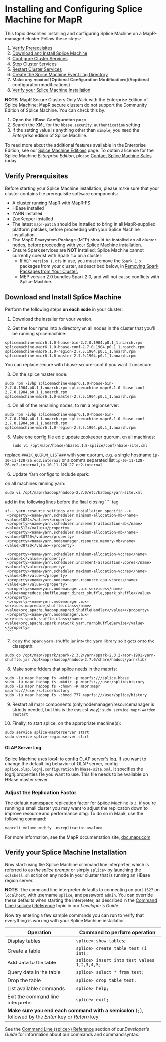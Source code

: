 
# Installing and Configuring Splice Machine for MapR

This topic describes installing and configuring Splice Machine on a
MapR-managed cluster. Follow these steps:

1. [Verify Prerequisites](#verify-prerequisites)
2. [Download and Install Splice Machine](#download-and-install-splice-machine)
3. [Configure Cluster Services](#configure-cluster-services)
4. [Stop Cluster Services](#stop-cluster-services)
5. [Restart Cluster Services](#restart-cluster-services)
6. [Create the Splice Machine Event Log Directory](#create-the-splice-machine-event-log-directory)
7. Make any needed [Optional Configuration Modifications](#optional-configuration modifications)
8. [Verify your Splice Machine Installation](#verify-your-Splice-Machine-installation)

**NOTE:** MapR Secure Clusters Only Work with the Enterprise Edition of Splice Machine;
MapR secure clusters do not support the Community Edition of Splice Machine. You can check this by:

1. Open the HBase Configuration page
2. Search the XML for the `hbase.security.authentication` setting
3. If the setting value is anything other than `simple`, you need the
   *Enterprise* edition of Splice Machine.

To read more about the additional features available in the Enterprise
Edition, see our [Splice Machine Editions](https://doc.splicemachine.com/notes_editions.html) page. To obtain a license for the Splice Machine *Enterprise Edition*, please [Contact Splice Machine Sales](http://www.splicemachine.com/company/contact-us/) today.

## Verify Prerequisites

Before starting your Splice Machine installation, please make sure that
your cluster contains the prerequisite software components:

* A cluster running MapR with MapR-FS
* HBase installed
* YARN installed
* ZooKeeper installed
* The latest `mapr-patch` should be installed to bring in all
  MapR-supplied platform patches, before proceeding with your Splice
  Machine installation.
* The MapR Ecosystem Package (MEP) should be installed on all cluster
  nodes, before proceeding with your Splice Machine installation.
* Ensure Spark services are **NOT** installed; Splice Machine cannot
  currently coexist with Spark 1.x on a cluster:
  * If `MEP version 1.x` is in use, you must remove the `Spark 1.x`
    packages from your cluster, as described below, in [Removing Spark
    Packages from Your Cluster.](#Removing)
  * MEP version 2.0 bundles Spark 2.0, and will not cause conflicts with
    Splice Machine.

## Download and Install Splice Machine

Perform the following steps **on each node**
in your cluster:

1. Download the installer for your version.

2. Get the four rpms into a directory on all nodes in the cluster that you'll be running splicemachine:

 ````
splicemachine-mapr6.1.0-hbase-bin-2.7.0.1904.p0.1_1.noarch.rpm
splicemachine-mapr6.1.0-hbase-conf-2.7.0.1904.p0.1_1.noarch.rpm
splicemachine-mapr6.1.0-region-2.7.0.1904.p0.1_1.noarch.rpm
splicemachine-mapr6.1.0-master-2.7.0.1904.p0.1_1.noarch.rpm
 ````
You can replace secure with hbase-secure-conf if you want it unsecure

3. On the splice master node:
 ````
sudo rpm -ivhp splicemachine-mapr6.1.0-hbase-bin-2.7.0.1904.p0.1_1.noarch.rpm splicemachine-mapr6.1.0-hbase-conf-2.7.0.1904.p0.1_1.noarch.rpm
splicemachine-mapr6.1.0-master-2.7.0.1904.p0.1_1.noarch.rpm
 ````

4. On all of the remaining nodes, to run a regionserver:
 ````
 sudo rpm -ivhp splicemachine-mapr6.1.0-hbase-bin-2.7.0.1904.p0.1_1.noarch.rpm splicemachine-mapr6.1.0-hbase-conf-2.7.0.1904.p0.1_1.noarch.rpm
 splicemachine-mapr6.1.0-region-2.7.0.1904.p0.1_1.noarch.rpm
 ````

5. Make one config file edit: update zookeeper quorum, on all machines:
   ````
   sudo vi /opt/mapr/hbase/hbase1.1.8-splice/conf/hbase-site.xml
   ````
replace `###ZK_QUORUM_LIST###` with your quorum, e.g. a single hostname
  `ip-10-11-128-26.ec2.internal`
or a comma separated list
  `ip-10-11-128-26.ec2.internal,ip-10-11-128-27.ec2.internal`


6. Update Yarn configs to include spark:

 on all machines running yarn:
   ````
   sudo vi /opt/mapr/hadoop/hadoop-2.7.0/etc/hadoop/yarn-site.xml
   ````

   add in the following lines before the final closing 
    ````
   </configuration> tag

    <!-- yarn resource settings are installation specific -->
     <property><name>yarn.scheduler.minimum-allocation-mb</name><value>1024</value></property>
     <property><name>yarn.scheduler.increment-allocation-mb</name><value>512</value></property>
     <property><name>yarn.scheduler.maximum-allocation-mb</name><value>30720</value></property>
     <property><name>yarn.nodemanager.resource.memory-mb</name><value>30720</value></property>

     <property><name>yarn.scheduler.minimum-allocation-vcores</name><value>1</value></property>
     <property><name>yarn.scheduler.increment-allocation-vcores</name><value>1</value></property>
     <property><name>yarn.scheduler.maximum-allocation-vcores</name><value>19</value></property>
     <property><name>yarn.nodemanager.resource.cpu-vcores</name><value>19</value></property>
     <property><name>yarn.nodemanager.aux-services</name><value>mapreduce_shuffle,mapr_direct_shuffle,spark_shuffle</value></property>
     <property><name>yarn.nodemanager.aux-services.mapreduce_shuffle.class</name><value>org.apache.hadoop.mapred.ShuffleHandler</value></property>
     <property><name>yarn.nodemanager.aux-services.spark_shuffle.class</name><value>org.apache.spark.network.yarn.YarnShuffleService</value></property>
    ````

7. copy the spark yarn-shuffle jar into the yarn library so it gets onto the classpath:
  
 ````
sudo cp /opt/mapr/spark/spark-2.3.2/yarn/spark-2.3.2-mapr-1901-yarn-shuffle.jar /opt/mapr/hadoop/hadoop-2.7.0/share/hadoop/yarn/lib/
 ````

8. Make some folders that splice needs in the maprfs:

 ````
sudo -iu mapr hadoop fs -mkdir -p maprfs:///splice-hbase
sudo -iu mapr hadoop fs -mkdir -p maprfs:///user/splice/history
sudo -iu mapr hadoop fs -chown -R mapr:mapr maprfs:///user/splice/history
sudo -iu mapr hadoop fs -chmod 777 maprfs:///user/splice/history
 ````

9. Restart all mapr components (only nodemanager/resourcemanager is strictly needed, but this is the easiest way):
`sudo service mapr-warden restart`

10. Finally, to start splice, on the appropriate machine(s):
 ````
sudo service splice-masterserver start
sudo service splice-regionserver start

 ````
      
#### OLAP Server Log

Splice Machine uses log4j to config OLAP server's log.  If you want to change the default log behavior of OLAP server,
config `splice.olap.log4j.configuration` in `hbase-site.xml`. It specifies the log4j.properties file you want to use.
This file needs to be available on HBase master server.


### Adjust the Replication Factor

The default namespace replication factor for Splice Machine is <code>3</code>. If you're
running a small cluster you may want to adjust the replication down to
improve resource and performance drag. To do so in MapR, use the
following command:

   ````
   maprcli volume modify -nsreplication <value>
   ````

For more information, see the MapR documentation site,
[doc.mapr.com](http://doc.mapr.com/)

## Verify your Splice Machine Installation

Now start using the Splice Machine command line interpreter, which is
referred to as *the splice prompt* or simply <code>splice&gt;</code> by launching the `sqlshell.sh`
script on any node in your cluster that is running an HBase region
server.

**NOTE:** The command line interpreter defaults to connecting on port `1527` on
`localhost`, with username `splice`, and password `admin`. You can
override these defaults when starting the interpreter, as described in
the [Command Line (splice&gt;) Reference](https://doc.splicemachine.com/cmdlineref_intro.html) topic
in our *Developer's Guide*.

Now try entering a few sample commands you can run to verify that
everything is working with your Splice Machine installation.

   <table summary="Sample commands to verify your installation">
    <col />
    <col />
    <thead>
        <tr>
            <th>Operation</th>
            <th>Command to perform operation</th>
        </tr>
    </thead>
    <tbody>
        <tr>
            <td>Display tables</td>
            <td><code>splice&gt; show tables;</code></td>
        </tr>
        <tr>
            <td>Create a table</td>
            <td><code>splice&gt; create table test (i int);</code></td>
        </tr>
        <tr>
            <td>Add data to the table</td>
            <td><code>splice&gt; insert into test values 1,2,3,4,5;</code></td>
        </tr>
        <tr>
            <td>Query data in the table</td>
            <td><code>splice&gt; select * from test;</code></td>
        </tr>
        <tr>
            <td>Drop the table</td>
            <td><code>splice&gt; drop table test;</code></td>
        </tr>
        <tr>
            <td>List available commands</td>
            <td><code>splice&gt; help;</code></td>
        </tr>
        <tr>
            <td>Exit the command line interpreter</td>
            <td><code>splice&gt; exit;</code></td>
        </tr>
        <tr>
            <td colspan="2"><strong>Make sure you end each command with a semicolon</strong> (<code>;</code>), followed by the <em>Enter</em> key or <em>Return</em> key </td>
        </tr>
    </tbody>
</table>

See the [Command Line (splice&gt;) Reference](https://doc.splicemachine.com/cmdlineref_intro.html)
section of our *Developer's Guide* for information about our commands
and command syntax.
